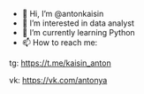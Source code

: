 - 👋 Hi, I’m @antonkaisin
- 👀 I’m interested in data analyst
- 🌱 I’m currently learning Python
- 📫 How to reach me:

 tg: https://t.me/kaisin_anton
 
 vk: https://vk.com/antonya

<!---
antonkaisin/antonkaisin is a ✨ special ✨ repository because its `README.md` (this file) appears on your GitHub profile.
You can click the Preview link to take a look at your changes.
--->
